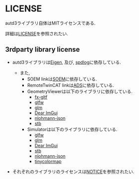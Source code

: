 # LICENSE

autd3ライブラリ自体はMITライセンスである.

詳細は[LICENSE](https://github.com/shinolab/autd3/blob/master/LICENSE)を参照されたい.

## 3rdparty library license

* autd3ライブラリは[Eigen](https://gitlab.com/libeigen/eigen), 及び, [spdlog](https://github.com/gabime/spdlog)に依存している.
    * また, 
        * SOEM linkは[SOEM](https://github.com/OpenEtherCATsociety/SOEM)に依存している.
        * RemoteTwinCAT linkは[ADS](https://github.com/Beckhoff/ADS)に依存している.
        * GeometryViewerは以下のライブラリに依存している.
            * [fx-gltf](https://github.com/jessey-git/fx-gltf)
            * [glfw](https://github.com/glfw/glfw)
            * [glm](https://github.com/g-truc/glm)
            * [Dear ImGui](https://github.com/ocornut/imgui)
            * [nlohmann-json](https://github.com/nlohmann/json)
            * [stb](https://github.com/nothings/stb)
        * Simulatorは以下のライブラリに依存している.
            * [glfw](https://github.com/glfw/glfw)
            * [glm](https://github.com/g-truc/glm)
            * [Dear ImGui](https://github.com/ocornut/imgui)
            * [stb](https://github.com/nothings/stb)
            * [nlohmann-json](https://github.com/nlohmann/json)
            * [tinycolormap](https://github.com/yuki-koyama/tinycolormap)

* それぞれのライブラリのライセンスは[NOTICE](https://github.com/shinolab/autd3/blob/master/NOTICE)を参照されたい.
